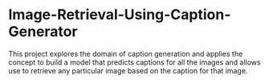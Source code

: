 # Image-Retrieval-Using-Caption-Generator
This project explores the domain of caption generation and applies the concept to build a model that predicts captions for all the images and allows use to retrieve any particular image based on the caption for that image.
